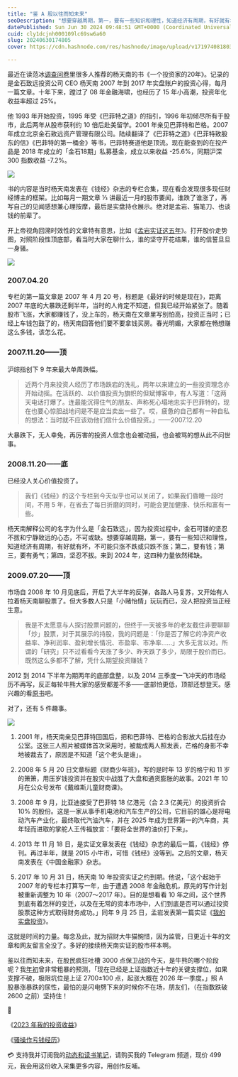 ```yaml
---
title: "鉴 A 股以往而知未来"
seoDescription: "想要穿越周期，第一，要有一些知识和理性，知道经济有周期，有好就有坏，不可能只涨不跌或只跌不涨；第二，要有钱；第三，要有勇气；第四，坚忍不拔。来到 2024 年，这四种力量依然稀缺。"
datePublished: Sun Jun 30 2024 09:48:51 GMT+0000 (Coordinated Universal Time)
cuid: cly1dcjnh000109lc69sw6a60
slug: 20240630174805
cover: https://cdn.hashnode.com/res/hashnode/image/upload/v1719740818038/d20d402c-5784-4684-95f7-b544e626e713.jpeg

---
```


最近在读范冰[调查问卷](https://mp.weixin.qq.com/s?__biz=MzI3MzU5MDA1OQ==&mid=2247488558&idx=1&sn=a9806ed10d8d2ced9fcfd4b1cf5e1913&chksm=eb21a66adc562f7ce20488bbc314b0fab0c43a1e968d2deacc5a2280956ec33c3204554b80b6#rd)里很多人推荐的杨天南的书《一个投资家的20年》。记录的是金石致远投资公司 CEO 杨天南 2007 年到 2017 年实盘账户的投资心得，每月一篇文章。十年下来，蹚过了 08 年金融海啸，也经历了 15 年小高潮，投资年化收益率超过 25%。

他 1993 年开始投资，1995 年受《巴菲特之道》的指引，1996 年初倾尽所有于股市，此后两年从股市获利约 10 倍后赴美留学。2001 年亲见巴菲特和芒格。2007 年成立北京金石致远资产管理有限公司。陆续翻译了《巴菲特之道》《巴菲特致股东的信》《巴菲特的第一桶金》等书，巴菲特赛道他是顶流。现在能查到的在投产品是 2018 年成立的「金石18期」私募基金，成立以来收益 -25.6%，同期沪深 300 指数收益 -7.2%。

![](url)

书的内容是当时杨天南发表在《钱经》杂志的专栏合集，现在看会发现很多现任财经博主的框架。比如每月一期文章 ⅓ 讲最近一月的股市要闻，谁跌了谁涨了，再写自己的见闻感想兼心理按摩，最后是实盘持仓展示。绝对是孟岩、猫笔刀、也谈钱的前辈了。

开上帝视角回溯时效性的文章特有意思，比如《[孟岩实证这五年](https://mp.weixin.qq.com/s/3QYHRNvAhF6K3Vna747naw)》。打开股价走势图，对照阶段性顶底部，看当时大家在聊什么，谁的坚守开花结果，谁的信誓旦旦一身骚。

![](url)

### 2007.04.20

专栏的第一篇文章是 2007 年 4 月 20 号，标题是《最好的时候是现在》，距离 2007 年底的大暴跌还剩半年，当时的人肯定不知道，但我已经开始紧张了。随着股市飞涨，大家都赚钱了，没上车的，杨天南在文章里写别怕高，投资正当时；已经上车钱包鼓了的，杨天南回答他们要不要拿钱买房。春光明媚，大家都在畅想赚这么多钱，该怎么花。

### 2007.11.20——顶

沪综指创下 9 年来最大单周跌幅。

> 近两个月来投资人经历了市场跌宕的洗礼，两年以来建立的一些投资理念亦开始动摇。在活跃的、以价值投资为旗帜的但斌博客中，有人写道：「这两天电话打爆了。连最能沉得住气的朋友、声称死心塌地忠实于巴菲特的，现在也要心惊胆战地问是不是应当卖出一些了。哎，疲惫的自己都有一种自私的想法：当时就不应该劝他们信什么价值投资。」——2007.12.20

大暴跌下，无人幸免，再厉害的投资人信念也会被动摇，也会被骂的想从此不问世事。

### 2008.11.20——底

已经没人关心价值投资了。

> 我们《钱经》的这个专栏到今天似乎也可以关闭了，如果我们昏睡一段时间，不用 5 年，在省去了每日折磨的同时，可能会更加健康、快乐和富有一些。

杨天南解释公司的名字为什么是「金石致远」，因为投资过程中，金石可镂的坚忍不拔和宁静致远的心态，不可或缺。想要穿越周期，第一，要有一些知识和理性，知道经济有周期，有好就有坏，不可能只涨不跌或只跌不涨；第二，要有钱；第三，要有勇气；第四，坚忍不拔。来到 2024 年，这四种力量依然稀缺。

### 2009.07.20——顶

市场自 2008 年 10 月见底后，开启了大半年的反弹，各路人马复苏，又开始有人拉着杨天南聊股票了。但大多数人只是「小赌怡情」玩玩而已，没人把投资当正经生意。

> 我是不太愿意与人探讨股票问题的，但终于一天被多年的老友截住非要聊聊「炒」股票，对于其展示的持股，我的问题是：「你是否了解它的净资产收益率、净利润率、盈利增长情况、市盈率、市净率……」大多无言以对。所谓的「研究」只不过看看今天涨了多少、昨天跌了多少，局限于股价而已。既然这么多都不了解，凭什么期望投资赚钱？

2012 到 2014 下半年为期两年的底部盘整，以及 2014 三季度一飞冲天的市场经历不再写，反正每轮牛熊大家的感受都差不多——底部怕更低，顶部还想登天。感兴趣的看[原书](https://mp.weixin.qq.com/s/gih84xoBRmkffFhgVBAGCg)吧。

对了，还有 5 件趣事。

![](url)

1. 2001 年，杨天南亲见巴菲特回国后，把和巴菲特、芒格的合影放大后挂在办公室。这张三人照片被媒体首次采用时，被裁成两人照发表，芒格的身影不幸地被裁去了，原因是不知道「这个老头是谁」。
    
2. 2008 年 5 月 20 日文章标题《财商少年班》，写的是时年 13 岁的格宁和 11 岁的箫箫，用压岁钱投资并在股灾中战胜了大盘和通货膨胀的故事。2021 年 10 月在公众号发布《戴维斯儿童财商课》。
    
3. 2008 年 9 月，比亚迪接受了巴菲特 18 亿港元（合 2.3 亿美元）的投资折合 10% 的股份。这是一家从事手机电池和汽车生产的公司，它目前的雄心是将电动汽车产业化，最终取代汽油汽车，并在 2025 年成为世界第一的汽车商，其年轻而进取的掌舵人王传福放言：「要将全世界的油价打下来」。
    
4. 2013 年 11 月 18 日，是实证文章发表在《钱经》杂志的最后一篇，《钱经》停刊。再过半年，就是 2015 小牛市，可惜《钱经》没等到。之后的文章，杨天南发表在《中国金融家》杂志。
    
5. 2017 年 10 月 31 日，杨天南 10 年投资实证之约到期。他说，「这个起始于 2007 年的专栏本打算写一年，由于遭遇 2008 年金融危机，原先的写作计划被重新调整为 10 年（2007～2017 年）。目的是想看看 10 年之间，这个世界到底有着怎样的变迁，以及在无常的资本市场中，人们到底是否可以通过投资股票这种方式取得财务成功。」同年 9 月 25 日，孟岩发表第一篇实证《[我的实盘投资](https://mp.weixin.qq.com/s/yMlyWtAC1RhcdZgU-z7-lQ)》。
    

这就是时间的力量。每念及此，就为招财大牛猫惋惜，因为监管，日更近十年的文章和网友留言全没了。多好的接续杨天南实证的股市样本啊。

鉴以往而知未来，在股民疯狂吐槽 3000 点保卫战的今天，是牛熊的哪个阶段呢？我[年初](https://mp.weixin.qq.com/s?__biz=MzI3MzU5MDA1OQ==&mid=2247488436&idx=1&sn=ddfc00a434f4259d561b3ba26d5e2d79&chksm=eb21a1f0dc5628e64a8c8e6f05c93e7f1f4c52ffbb7fc3125d6e9b694d610faf37639f15c81e&token=1632565184&lang=zh_CN#rd)曾非常粗暴的预测，「现在已经是上证指数近十年的关键支撑位，如果支撑不破，极限坑位是上证 2700±100 点，起涨大概在 2026 年一季度。」照 A 股暴涨暴跌的尿性，最怕的是闪电劈下来的时候你不在场，朋友们，（在指数跌破 2600 之前）坚持住！

🔗

《[2023 年我的投资收益](https://mp.weixin.qq.com/s?__biz=MzI3MzU5MDA1OQ==&mid=2247488163&idx=1&sn=8d76bd2ec6dbf6a701e79c87b90b15c6&chksm=eb21a0e7dc5629f1bec3dc01f72a8dc41560768280e8647ec6b710063fbe5d34e6b3f964fbda&cur_album_id=2693354737706156034&scene=21#wechat_redirect)》

《[骚操作亏钱经历](https://mp.weixin.qq.com/s?__biz=MzI3MzU5MDA1OQ==&mid=2247486922&idx=1&sn=29305b607783853c2dbe31479e7b15f4&chksm=eb21bf8edc56369881dc2537b41357c9e5cd8f4a31b33f844e2f77e38ed21c0d18d239939139&scene=21#wechat_redirect)》

💳 支持我并订阅我的[动态和读书笔记](https://mp.weixin.qq.com/s/A_yK10ktL8Nl7RzsnGwzEg)，请购买我的 Telegram 频道，现价 499 元，我会用这份收入采集更多内容，用创作反哺。